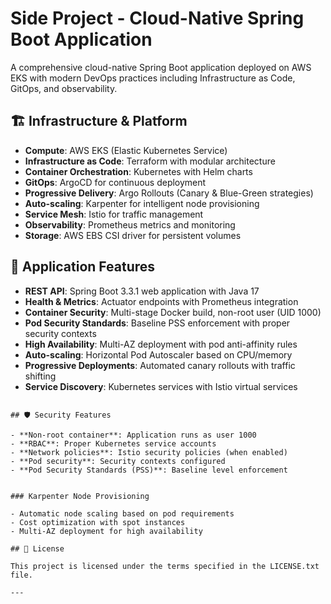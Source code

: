 # Side Project - Cloud-Native Spring Boot Application

A comprehensive cloud-native Spring Boot application deployed on AWS EKS with modern DevOps practices including Infrastructure as Code, GitOps, and observability.

## 🏗️ Infrastructure & Platform

- **Compute**: AWS EKS (Elastic Kubernetes Service)
- **Infrastructure as Code**: Terraform with modular architecture
- **Container Orchestration**: Kubernetes with Helm charts
- **GitOps**: ArgoCD for continuous deployment
- **Progressive Delivery**: Argo Rollouts (Canary & Blue-Green strategies)
- **Auto-scaling**: Karpenter for intelligent node provisioning
- **Service Mesh**: Istio for traffic management
- **Observability**: Prometheus metrics and monitoring
- **Storage**: AWS EBS CSI driver for persistent volumes

## 🚀 Application Features

- **REST API**: Spring Boot 3.3.1 web application with Java 17
- **Health & Metrics**: Actuator endpoints with Prometheus integration
- **Container Security**: Multi-stage Docker build, non-root user (UID 1000)
- **Pod Security Standards**: Baseline PSS enforcement with proper security contexts
- **High Availability**: Multi-AZ deployment with pod anti-affinity rules
- **Auto-scaling**: Horizontal Pod Autoscaler based on CPU/memory
- **Progressive Deployments**: Automated canary rollouts with traffic shifting
- **Service Discovery**: Kubernetes services with Istio virtual services

```

## 🛡️ Security Features

- **Non-root container**: Application runs as user 1000
- **RBAC**: Proper Kubernetes service accounts
- **Network policies**: Istio security policies (when enabled)
- **Pod security**: Security contexts configured
- **Pod Security Standards (PSS)**: Baseline level enforcement


### Karpenter Node Provisioning

- Automatic node scaling based on pod requirements
- Cost optimization with spot instances
- Multi-AZ deployment for high availability

## 📄 License

This project is licensed under the terms specified in the LICENSE.txt file.

---
